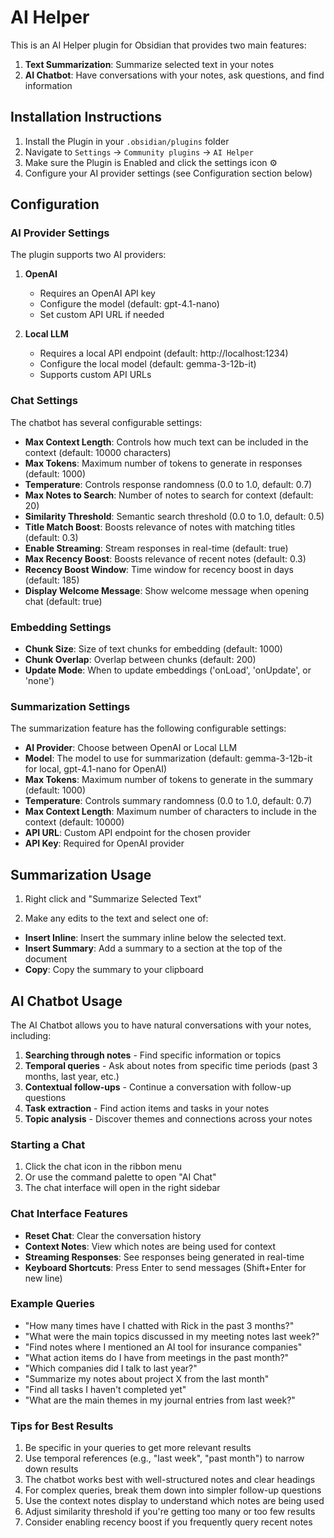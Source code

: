# AI Helper

This is an AI Helper plugin for Obsidian that provides two main features:
1. **Text Summarization**: Summarize selected text in your notes
2. **AI Chatbot**: Have conversations with your notes, ask questions, and find information

## Installation Instructions

1. Install the Plugin in your `.obsidian/plugins` folder
2. Navigate to `Settings` -> `Community plugins` -> `AI Helper`
3. Make sure the Plugin is Enabled and click the settings icon ⚙️
4. Configure your AI provider settings (see Configuration section below)

## Configuration

### AI Provider Settings

The plugin supports two AI providers:

1. **OpenAI**
   - Requires an OpenAI API key
   - Configure the model (default: gpt-4.1-nano)
   - Set custom API URL if needed

2. **Local LLM**
   - Requires a local API endpoint (default: http://localhost:1234)
   - Configure the local model (default: gemma-3-12b-it)
   - Supports custom API URLs

### Chat Settings

The chatbot has several configurable settings:

- **Max Context Length**: Controls how much text can be included in the context (default: 10000 characters)
- **Max Tokens**: Maximum number of tokens to generate in responses (default: 1000)
- **Temperature**: Controls response randomness (0.0 to 1.0, default: 0.7)
- **Max Notes to Search**: Number of notes to search for context (default: 20)
- **Similarity Threshold**: Semantic search threshold (0.0 to 1.0, default: 0.5)
- **Title Match Boost**: Boosts relevance of notes with matching titles (default: 0.3)
- **Enable Streaming**: Stream responses in real-time (default: true)
- **Max Recency Boost**: Boosts relevance of recent notes (default: 0.3)
- **Recency Boost Window**: Time window for recency boost in days (default: 185)
- **Display Welcome Message**: Show welcome message when opening chat (default: true)

### Embedding Settings

- **Chunk Size**: Size of text chunks for embedding (default: 1000)
- **Chunk Overlap**: Overlap between chunks (default: 200)
- **Update Mode**: When to update embeddings ('onLoad', 'onUpdate', or 'none')

### Summarization Settings

The summarization feature has the following configurable settings:

- **AI Provider**: Choose between OpenAI or Local LLM
- **Model**: The model to use for summarization (default: gemma-3-12b-it for local, gpt-4.1-nano for OpenAI)
- **Max Tokens**: Maximum number of tokens to generate in the summary (default: 1000)
- **Temperature**: Controls summary randomness (0.0 to 1.0, default: 0.7)
- **Max Context Length**: Maximum number of characters to include in the context (default: 10000)
- **API URL**: Custom API endpoint for the chosen provider
- **API Key**: Required for OpenAI provider

## Summarization Usage

1. Right click and "Summarize Selected Text"

2. Make any edits to the text and select one of:
  * **Insert Inline**: Insert the summary inline below the selected text.
  * **Insert Summary**: Add a summary to a section at the top of the document
  * **Copy**: Copy the summary to your clipboard

## AI Chatbot Usage

The AI Chatbot allows you to have natural conversations with your notes, including:

1. **Searching through notes** - Find specific information or topics
2. **Temporal queries** - Ask about notes from specific time periods (past 3 months, last year, etc.)
3. **Contextual follow-ups** - Continue a conversation with follow-up questions
4. **Task extraction** - Find action items and tasks in your notes
5. **Topic analysis** - Discover themes and connections across your notes

### Starting a Chat

1. Click the chat icon in the ribbon menu
2. Or use the command palette to open "AI Chat"
3. The chat interface will open in the right sidebar

### Chat Interface Features

- **Reset Chat**: Clear the conversation history
- **Context Notes**: View which notes are being used for context
- **Streaming Responses**: See responses being generated in real-time
- **Keyboard Shortcuts**: Press Enter to send messages (Shift+Enter for new line)

### Example Queries

- "How many times have I chatted with Rick in the past 3 months?"
- "What were the main topics discussed in my meeting notes last week?"
- "Find notes where I mentioned an AI tool for insurance companies"
- "What action items do I have from meetings in the past month?"
- "Which companies did I talk to last year?"
- "Summarize my notes about project X from the last month"
- "Find all tasks I haven't completed yet"
- "What are the main themes in my journal entries from last week?"

### Tips for Best Results

1. Be specific in your queries to get more relevant results
2. Use temporal references (e.g., "last week", "past month") to narrow down results
3. The chatbot works best with well-structured notes and clear headings
4. For complex queries, break them down into simpler follow-up questions
5. Use the context notes display to understand which notes are being used
6. Adjust similarity threshold if you're getting too many or too few results
7. Consider enabling recency boost if you frequently query recent notes
